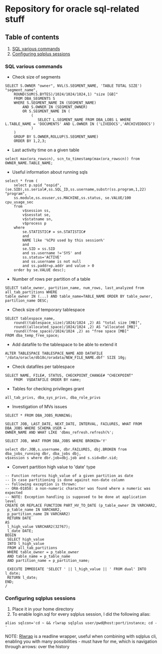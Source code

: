 # Repository for oracle sql-related stuff

## Table of contents
1. [SQL various commands](#sql-various-commands)
2. [Configuring sqlplus sessions](#configuring-sqlplus-sessions)

### SQL various commands

* Check size of segments
~~~
SELECT S.OWNER "owner", NVL(S.SEGMENT_NAME, 'TABLE TOTAL SIZE') "segment_name",
    ROUND(SUM(S.BYTES)/1024/1024/1024,1) "size [GB]"
    FROM DBA_SEGMENTS S
    WHERE S.SEGMENT_NAME IN (SEGMENT_NAME) 
        AND S.OWNER IN (SEGMENT_OWNER)
        OR S.SEGMENT_NAME IN (
            (
               SELECT L.SEGMENT_NAME FROM DBA_LOBS L WHERE L.TABLE_NAME = 'DOCUMENTS' AND L.OWNER IN ('LIVEDOCS','ARCHIVEDDOCS')
            )
    )
    GROUP BY S.OWNER,ROLLUP(S.SEGMENT_NAME)
    ORDER BY 1,2,3; 
~~~

* Last activity time on a given table
~~~
select max(ora_rowscn), scn_to_timestamp(max(ora_rowscn)) from OWNER_NAME.TABLE_NAME;
~~~

* Useful information about running sqls
~~~
select * from (
    select p.spid "ospid", (se.SID),ss.serial#,ss.SQL_ID,ss.username,substr(ss.program,1,22) "program",
    ss.module,ss.osuser,ss.MACHINE,ss.status, se.VALUE/100 cpu_usage_sec
    from
        v$session ss,
        v$sesstat se,
        v$statname sn,
        v$process p
    where
        se.STATISTIC# = sn.STATISTIC#
        and
        NAME like '%CPU used by this session%'
        and
        se.SID = ss.SID
        and ss.username !='SYS' and
        ss.status='ACTIVE'
        and ss.username is not null
        and ss.paddr=p.addr and value > 0
    order by se.VALUE desc);
~~~

* Number of rows per partition of a table
~~~
SELECT table_owner, partition_name, num_rows, last_analyzed from all_tab_partitions WHERE
table_owner IN (...) AND table_name=TABLE_NAME ORDER BY table_owner, partition_name DESC;

~~~

* Check size of temporary tablespace
~~~
SELECT tablespace_name,
    round((tablespace_size)/1024/1024 ,2) AS "total size [MB]",
    round((allocated_space)/1024/1024 ,2) AS "allocated [MB]",
    round((free_space)/1024/1024 ,2) as "free space [MB]"
FROM dba_temp_free_space;
~~~

* Add datafile to the tablespace to be able to extend it
~~~
ALTER TABLESPACE TABLESPACE_NAME ADD DATAFILE '/data/oracle/db18c/oradata/NEW_FILE_NAME.dbf' SIZE 10g;
~~~

* Check datafiles per tablespace
~~~
SELECT NAME, FILE#, STATUS, CHECKPOINT_CHANGE# "CHECKPOINT"
    FROM  V$DATAFILE ORDER BY name;
~~~

* Tables for checking privileges grant
~~~
all_tab_privs, dba_sys_privs, dba_role_privs
~~~

* Investigation of MVs issues
~~~
SELECT * FROM DBA_JOBS_RUNNING;

SELECT JOB, LAST_DATE, NEXT_DATE, INTERVAL, FAILURES, WHAT FROM DBA_JOBS WHERE SCHEMA_USER =
OWNER_NAME AND WHAT LIKE 'dbms_refresh.refresh(%';

SELECT JOB, WHAT FROM DBA_JOBS WHERE BROKEN='Y'

select dbr.JOB,s.username, dbr.FAILURES, dbj.BROKEN from dba_jobs_running dbr, dba_jobs dbj,
v$session s where dbr.job=dbj.job and s.sid=dbr.sid;
~~~

* Convert partition high value to 'date' type
~~~
-- Function returns high_value of a given partition as date
-- In case partitioning is done against non-date column 
-- following exception is thrown:
-- ORA-01858: a non-numeric character was found where a numeric was expected
-- NOTE: Exception handling is supposed to be done at application level
CREATE OR REPLACE FUNCTION PART_HV_TO_DATE (p_table_owner IN VARCHAR2,
 p_table_name IN VARCHAR2,
 p_partition_name IN VARCHAR2)
 RETURN DATE
AS
 l_high_value VARCHAR2(32767);
 l_date DATE;
BEGIN
 SELECT high_value
 INTO l_high_value
 FROM all_tab_partitions
 WHERE table_owner = p_table_owner
 AND table_name = p_table_name
 AND partition_name = p_partition_name;

 EXECUTE IMMEDIATE 'SELECT ' || l_high_value || ' FROM dual' INTO l_date;
 RETURN l_date;
END;
/
~~~



### Configuring sqlplus sessions

1. Place it in your home directory
2. To enable login.sql for every sqlplus session, I did the following alias:
~~~
alias sqlcon='cd ~ && rlwrap sqlplus user/pwd@host:port/instance; cd -'
~~~
NOTE: [Rlwrap](https://github.com/hanslub42/rlwrap) is a readline wrapper, useful when combining
with sqlplus cli, enabling you with many possibilities - must have for me, which is navigation through arrows: over the history
